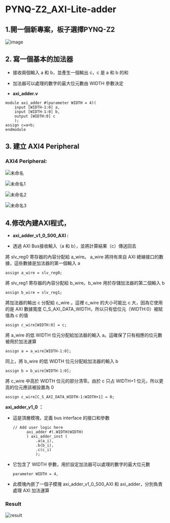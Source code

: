 # PYNQ-Z2_AXI-Lite-adder

## 1.開一個新專案，板子選擇PYNQ-Z2

![image](https://github.com/Anderson991288/PYNQ-Z2-note/assets/68816726/95824b87-74f8-48ab-b70e-122d393c5d89)


## 2. 寫一個基本的加法器

* 接收兩個輸入 a 和 b，並產生一個輸出 c，c 是 a 和 b 的和
* 加法器可以處理的數字的最大位元數由 WIDTH 參數決定

* **axi_adder.v**
```
module axi_adder #(parameter WIDTH = 4)(
    input [WIDTH-1:0] a,
    input [WIDTH-1:0] b,
    output [WIDTH:0] c
    );
assign c=a+b;   
endmodule
```


## 3. 建立 AXI4 Peripheral

### AXI4 Peripheral:

![未命名](https://github.com/Anderson991288/PYNQ-Z2-note/assets/68816726/5b9c4293-63fa-4f0d-b4f2-2954a0897b52)

![未命名1](https://github.com/Anderson991288/PYNQ-Z2-note/assets/68816726/411e4f4f-0956-40f6-92b2-f89d48fda3bc)

![未命名2](https://github.com/Anderson991288/PYNQ-Z2-note/assets/68816726/200525b2-6614-4093-88dc-414c95c1dc9a)

![未命名3](https://github.com/Anderson991288/PYNQ-Z2-note/assets/68816726/977c7dee-d680-4f30-aa1d-9611f8db1591)

## 4.修改內建AXI程式，

* **axi_adder_v1_0_S00_AXI :**

* 透過 AXI Bus接收輸入（a 和 b），並將計算結果（c）傳送回去

將 slv_reg0 寄存器的內容分配給 a_wire。 a_wire 將持有來自 AXI 總線接口的數據，這些數據是加法器的第一個輸入 a
```
assign a_wire = slv_reg0;
```

將 slv_reg1 寄存器的內容分配給 b_wire。b_wire 用於存儲加法器的第二個輸入 b
```
assign b_wire = slv_reg1;
```

將加法器的輸出 c 分配給 c_wire 。這裡 c_wire 的大小可能比 c 大，因為它使用的是 AXI 數據寬度 C_S_AXI_DATA_WIDTH，所以只有低位元（WIDTH:0）被賦值為 c 的值
```
assign c_wire[WIDTH:0] = c;
```

將 a_wire 的低 WIDTH 位元分配給加法器的輸入 a。這確保了只有相應的位元數被用於加法運算
```
assign a = a_wire[WIDTH-1:0];
```

同上，將 b_wire 的低 WIDTH 位元分配給加法器的輸入 b
```
assign b = b_wire[WIDTH-1:0];
```


將 c_wire 中高於 WIDTH 位元的部分清零。由於 c 只占 WIDTH+1 位元，所以更高的位元應該被設置為 0
```
assign c_wire[C_S_AXI_DATA_WIDTH-1:WIDTH+1] = 0;
```




**axi_adder_v1_0 ：**

* 這是頂層模塊，定義 bus interface 的接口和參數
  ```
  // Add user logic here
        axi_adder #(.WIDTH(WIDTH)
        ) axi_adder_inst (
            .a(a_i),
            .b(b_i),
            .c(c_i)
            );
  ```
* 它包含了 WIDTH 參數，用於設定加法器可以處理的數字的最大位元數
  ```
  parameter WIDTH = 4,
  ```
* 此模塊內嵌了一個子模塊 axi_adder_v1_0_S00_AXI 和 axi_adder，分別負責處理 AXI 加法運算






















### Result
![result](https://github.com/Anderson991288/PYNQ-Z2_AXI-Lite-adder/assets/68816726/27f87ee8-8aa9-4c67-81eb-283e4026d01b)
